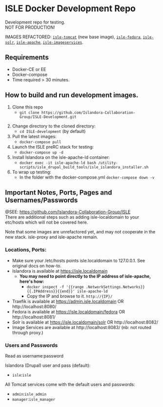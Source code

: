 # ISLE Docker Development Repo
Development repo for testing.  
NOT FOR PRODUCTION!

IMAGES REFACTORED: [`isle-tomcat`](https://github.com/Islandora-Collaboration-Group/isle-tomcat/) (new base image), [`isle-fedora`](https://github.com/Islandora-Collaboration-Group/isle-fedora/), [`isle-solr`](https://github.com/Islandora-Collaboration-Group/isle-solr/), [`isle-apache`](https://github.com/Islandora-Collaboration-Group/isle-apache/), [`isle-imageservices`](https://github.com/Islandora-Collaboration-Group/isle-imageservices/).  

## Requirements  
* Docker-CE or EE
* Docker-compose
* Time required > 30 minutes.

## How to build and run development images.  
1. Clone this repo <!-- OR wget the docker-compose.yml -->
    - `git clone https://github.com/Islandora-Collaboration-Group/ISLE-Development.git` 
    <!-- - `wget https://github.com/Islandora-Collaboration-Group/ISLE-Development/blob/development/docker-compose.yml` -->
<!-- 1. Clone this repository recursively. In terminal:
    - `git clone --recurse-submodules https://github.com/Islandora-Collaboration-Group/ISLE-Development.git`
2. Change directory to the cloned directory:
    - `cd ISLE-development` (by default)
3. Build the tomcat-base image locally:
    - `docker build -t isle-tomcat:latest --rm images/isle-tomcat/` 
4. When isle-tomcat is complete, build the rest of the refactored stack:
    - `docker-compose build` -->
2. Change directory to the cloned directory:
    - `cd ISLE-development` (by default)
    <!-- - create a folder and move the docker-compose.yml there! -->
3. Pull the latest images:
    - `docker-compose pull`
4. Launch the ISLE preRC stack for testing:
    - `docker-compose up -d`
5. Install Islandora on the isle-apache-ld container:
    - `docker exec -it isle-apache-ld bash /utility-scripts/isle_drupal_build_tools/isle_islandora_installer.sh`
6. To wrap up testing:
    - In the folder with the docker-compose.yml `docker-compose down -v`


## Important Notes, Ports, Pages and Usernames/Passwords
@SEE: https://github.com/Islandora-Collaboration-Group/ISLE  
There are additional steps such as adding isle-localdomain to your etc/hosts which will not be covered here. 

Note that some images are unrefactored yet, and may not cooperate in the new stack. isle-proxy and isle-apache remain.

### Locations, Ports:
* Make sure your /etc/hosts points isle.localdomain to 127.0.0.1. See original docs on how-to.
* Islandora is available at https://isle.localdomain
  * **You may need to point directly to the IP address of isle-apache, here's how:**
    - `docker inspect -f '{{range .NetworkSettings.Networks}}{{.IPAddress}}{{end}}' isle-apache-ld`
    - Copy the IP and browse to it.  `http://{IP}/`
* Traefik is available at https://admin.isle.localdomain OR http://localhost:8080/
* Fedora is available at https://isle.localdomain/fedora OR http://localhost:8081/
* Solr is available at https://isle.localdomain/solr OR http://localhost:8082/
* Image Services are available at http://localhost:8083/ (nb: not routed through proxy.)


### Users and Passwords
Read as username:password

Islandora (Drupal) user and pass (default):
 * `isle`:`isle`

All Tomcat services come with the default users and passwords:
* `admin`:`isle_admin`
* `manager`:`isle_manager`
